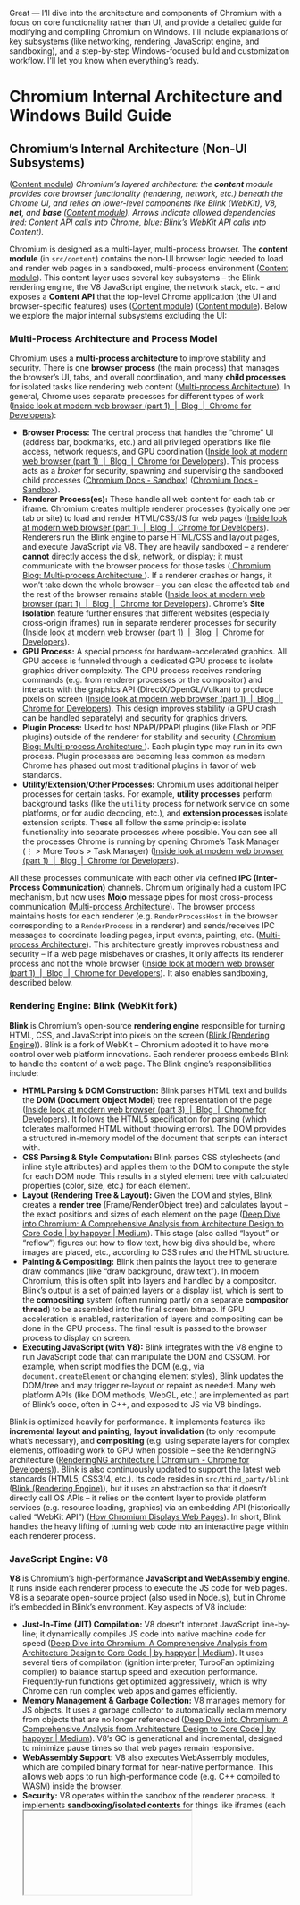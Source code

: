 Great — I’ll dive into the architecture and components of Chromium with a focus on core functionality rather than UI, and provide a detailed guide for modifying and compiling Chromium on Windows.
I'll include explanations of key subsystems (like networking, rendering, JavaScript engine, and sandboxing), and a step-by-step Windows-focused build and customization workflow.
I'll let you know when everything’s ready.

# Chromium Internal Architecture and Windows Build Guide

## Chromium’s Internal Architecture (Non‑UI Subsystems)

 ([Content module](https://www.chromium.org/developers/content-module)) *Chromium’s layered architecture: the **content** module provides core browser functionality (rendering, network, etc.) beneath the Chrome UI, and relies on lower-level components like Blink (WebKit), V8, **net**, and **base** ([Content module](https://chromium.googlesource.com/chromium/src/+/HEAD/content/README.md#:~:text=Architectural%20Diagram)). Arrows indicate allowed dependencies (red: Content API calls into Chrome, blue: Blink’s WebKit API calls into Content).*  

Chromium is designed as a multi-layer, multi-process browser. The **content module** (in `src/content`) contains the non-UI browser logic needed to load and render web pages in a sandboxed, multi-process environment ([Content module](https://chromium.googlesource.com/chromium/src/+/HEAD/content/README.md#:~:text=The%20%E2%80%9Ccontent%E2%80%9D%20module%20is%20located,extensions%2Fautofill%2Fspelling%20etc)). This content layer uses several key subsystems – the Blink rendering engine, the V8 JavaScript engine, the network stack, etc. – and exposes a **Content API** that the top-level Chrome application (the UI and browser-specific features) uses ([Content module](https://chromium.googlesource.com/chromium/src/+/HEAD/content/README.md#:~:text=content%20vs%20chrome)) ([Content module](https://chromium.googlesource.com/chromium/src/+/HEAD/content/README.md#:~:text=See%20an%20older%20diagram%20at%3A,module)). Below we explore the major internal subsystems excluding the UI:

### Multi-Process Architecture and Process Model

Chromium uses a **multi-process architecture** to improve stability and security. There is one **browser process** (the main process) that manages the browser’s UI, tabs, and overall coordination, and many **child processes** for isolated tasks like rendering web content ([Multi-process Architecture](https://www.chromium.org/developers/design-documents/multi-process-architecture/#:~:text=We%20refer%20to%20the%20main,interpreting%20and%20laying%20out%20HTML)). In general, Chrome uses separate processes for different types of work ([Inside look at modern web browser (part 1)  |  Blog  |  Chrome for Developers](https://developer.chrome.com/blog/inside-browser-part1#:~:text=Process%20and%20What%20it%20controls,multiple%20apps%20and%20draw%20them)):

- **Browser Process:** The central process that handles the “chrome” UI (address bar, bookmarks, etc.) and all privileged operations like file access, network requests, and GPU coordination ([Inside look at modern web browser (part 1)  |  Blog  |  Chrome for Developers](https://developer.chrome.com/blog/inside-browser-part1#:~:text=Process%20and%20What%20it%20controls,multiple%20apps%20and%20draw%20them)). This process acts as a *broker* for security, spawning and supervising the sandboxed child processes ([Chromium Docs - Sandbox](https://chromium.googlesource.com/chromium/src/+/main/docs/design/sandbox.md#:~:text=The%20broker%20process)) ([Chromium Docs - Sandbox](https://chromium.googlesource.com/chromium/src/+/main/docs/design/sandbox.md#:~:text=The%20target%20process)).  
- **Renderer Process(es):** These handle all web content for each tab or iframe. Chromium creates multiple renderer processes (typically one per tab or site) to load and render HTML/CSS/JS for web pages ([Inside look at modern web browser (part 1)  |  Blog  |  Chrome for Developers](https://developer.chrome.com/blog/inside-browser-part1#:~:text=At%20the%20top%20is%20the,see%20Site%20Isolation)). Renderers run the Blink engine to parse HTML/CSS and layout pages, and execute JavaScript via V8. They are heavily sandboxed – a renderer **cannot** directly access the disk, network, or display; it must communicate with the browser process for those tasks ([
Chromium Blog: Multi-process Architecture
](https://blog.chromium.org/2008/09/multi-process-architecture.html#:~:text=Renderers,it%20suspects%20an%20exploit%20has)). If a renderer crashes or hangs, it won’t take down the whole browser – you can close the affected tab and the rest of the browser remains stable ([Inside look at modern web browser (part 1)  |  Blog  |  Chrome for Developers](https://developer.chrome.com/blog/inside-browser-part1#:~:text=Earlier%2C%20I%20mentioned%20Chrome%20uses,by%20an%20independent%20renderer%20process)). Chrome’s **Site Isolation** feature further ensures that different websites (especially cross-origin iframes) run in separate renderer processes for security ([Inside look at modern web browser (part 1)  |  Blog  |  Chrome for Developers](https://developer.chrome.com/blog/inside-browser-part1#:~:text=At%20the%20top%20is%20the,see%20Site%20Isolation)).  
- **GPU Process:** A special process for hardware-accelerated graphics. All GPU access is funneled through a dedicated GPU process to isolate graphics driver complexity. The GPU process receives rendering commands (e.g. from renderer processes or the compositor) and interacts with the graphics API (DirectX/OpenGL/Vulkan) to produce pixels on screen ([Inside look at modern web browser (part 1)  |  Blog  |  Chrome for Developers](https://developer.chrome.com/blog/inside-browser-part1#:~:text=requests%20and%20file%20access,multiple%20apps%20and%20draw%20them)). This design improves stability (a GPU crash can be handled separately) and security for graphics drivers.  
- **Plugin Process:** Used to host NPAPI/PPAPI plugins (like Flash or PDF plugins) outside of the renderer for stability and security ([
Chromium Blog: Multi-process Architecture
](https://blog.chromium.org/2008/09/multi-process-architecture.html#:~:text=Plug,with%20the%20browser%20and%20renderers)). Each plugin type may run in its own process. Plugin processes are becoming less common as modern Chrome has phased out most traditional plugins in favor of web standards.  
- **Utility/Extension/Other Processes:** Chromium uses additional helper processes for certain tasks. For example, **utility processes** perform background tasks (like the `utility` process for network service on some platforms, or for audio decoding, etc.), and **extension processes** isolate extension scripts. These all follow the same principle: isolate functionality into separate processes where possible. You can see all the processes Chrome is running by opening Chrome’s Task Manager (⋮ > More Tools > Task Manager) ([Inside look at modern web browser (part 1)  |  Blog  |  Chrome for Developers](https://developer.chrome.com/blog/inside-browser-part1#:~:text=Image%3A%20Chrome%20processes%20%20Figure,different%20parts%20of%20browser%20UI)).

All these processes communicate with each other via defined **IPC (Inter-Process Communication)** channels. Chromium originally had a custom IPC mechanism, but now uses **Mojo** message pipes for most cross-process communication ([Multi-process Architecture](https://www.chromium.org/developers/design-documents/multi-process-architecture/#:~:text=Each%20renderer%20process%20has%20a,or%20Chromium%27s%20legacy%20IPC%20system)). The browser process maintains hosts for each renderer (e.g. `RenderProcessHost` in the browser corresponding to a `RenderProcess` in a renderer) and sends/receives IPC messages to coordinate loading pages, input events, painting, etc. ([Multi-process Architecture](https://www.chromium.org/developers/design-documents/multi-process-architecture/#:~:text=Each%20renderer%20process%20has%20a,or%20Chromium%27s%20legacy%20IPC%20system)). This architecture greatly improves robustness and security – if a web page misbehaves or crashes, it only affects its renderer process and not the whole browser ([Inside look at modern web browser (part 1)  |  Blog  |  Chrome for Developers](https://developer.chrome.com/blog/inside-browser-part1#:~:text=Earlier%2C%20I%20mentioned%20Chrome%20uses,by%20an%20independent%20renderer%20process)). It also enables sandboxing, described below.

### Rendering Engine: Blink (WebKit fork)

**Blink** is Chromium’s open-source **rendering engine** responsible for turning HTML, CSS, and JavaScript into pixels on the screen ([Blink (Rendering Engine)](https://www.chromium.org/blink/#:~:text=Blink%20is%20the%20name%20of,the%20code%20living%20under%20src%2Fthird_party%2Fblink)). Blink is a fork of WebKit – Chromium adopted it to have more control over web platform innovations. Each renderer process embeds Blink to handle the content of a web page. The Blink engine’s responsibilities include:

- **HTML Parsing & DOM Construction:** Blink parses HTML text and builds the **DOM (Document Object Model)** tree representation of the page ([Inside look at modern web browser (part 3)  |  Blog  |  Chrome for Developers](https://developer.chrome.com/blog/inside-browser-part3#:~:text=Parsing)). It follows the HTML5 specification for parsing (which tolerates malformed HTML without throwing errors). The DOM provides a structured in-memory model of the document that scripts can interact with.  
- **CSS Parsing & Style Computation:** Blink parses CSS stylesheets (and inline style attributes) and applies them to the DOM to compute the style for each DOM node. This results in a styled element tree with calculated properties (color, size, etc.) for each element.  
- **Layout (Rendering Tree & Layout):** Given the DOM and styles, Blink creates a **render tree** (Frame/RenderObject tree) and calculates layout – the exact positions and sizes of each element on the page ([Deep Dive into Chromium: A Comprehensive Analysis from Architecture Design to Core Code | by happyer | Medium](https://medium.com/@threehappyer/deep-dive-into-chromium-a-comprehensive-analysis-from-architecture-design-to-core-code-8cc8d3a328e3#:~:text=,rendered%20images%20on%20the%20screen)). This stage (also called “layout” or “reflow”) figures out how to flow text, how big divs should be, where images are placed, etc., according to CSS rules and the HTML structure.  
- **Painting & Compositing:** Blink then paints the layout tree to generate draw commands (like “draw background, draw text”). In modern Chromium, this is often split into layers and handled by a compositor. Blink’s output is a set of painted layers or a display list, which is sent to the **compositing** system (often running partly on a separate **compositor thread**) to be assembled into the final screen bitmap. If GPU acceleration is enabled, rasterization of layers and compositing can be done in the GPU process. The final result is passed to the browser process to display on screen.  
- **Executing JavaScript (with V8):** Blink integrates with the V8 engine to run JavaScript code that can manipulate the DOM and CSSOM. For example, when script modifies the DOM (e.g., via `document.createElement` or changing element styles), Blink updates the DOM/tree and may trigger re-layout or repaint as needed. Many web platform APIs (like DOM methods, WebGL, etc.) are implemented as part of Blink’s code, often in C++, and exposed to JS via V8 bindings.

Blink is optimized heavily for performance. It implements features like **incremental layout and painting**, **layout invalidation** (to only recompute what’s necessary), and **compositing** (e.g. using separate layers for complex elements, offloading work to GPU when possible – see the RenderingNG architecture ([RenderingNG architecture | Chromium - Chrome for Developers](https://developer.chrome.com/docs/chromium/renderingng-architecture#:~:text=Developers%20developer,rendering%20pipeline%20flows%20through%20them))). Blink is also continuously updated to support the latest web standards (HTML5, CSS3/4, etc.). Its code resides in `src/third_party/blink` ([Blink (Rendering Engine)](https://www.chromium.org/blink/#:~:text=Blink%20is%20the%20name%20of,the%20code%20living%20under%20src%2Fthird_party%2Fblink)), but it uses an abstraction so that it doesn’t directly call OS APIs – it relies on the content layer to provide platform services (e.g. resource loading, graphics) via an embedding API (historically called “WebKit API”) ([How Chromium Displays Web Pages](https://www.chromium.org/developers/design-documents/displaying-a-web-page-in-chrome/#:~:text=,commands%20across%20the%20process%20boundary)). In short, Blink handles the heavy lifting of turning web code into an interactive page within each renderer process.

### JavaScript Engine: V8

**V8** is Chromium’s high-performance **JavaScript and WebAssembly engine**. It runs inside each renderer process to execute the JS code for web pages. V8 is a separate open-source project (also used in Node.js), but in Chrome it’s embedded in Blink’s environment. Key aspects of V8 include:

- **Just-In-Time (JIT) Compilation:** V8 doesn’t interpret JavaScript line-by-line; it dynamically compiles JS code into native machine code for speed ([Deep Dive into Chromium: A Comprehensive Analysis from Architecture Design to Core Code | by happyer | Medium](https://medium.com/@threehappyer/deep-dive-into-chromium-a-comprehensive-analysis-from-architecture-design-to-core-code-8cc8d3a328e3#:~:text=V8%20is%20a%20high,main%20features%20of%20V8%20include)). It uses several tiers of compilation (ignition interpreter, TurboFan optimizing compiler) to balance startup speed and execution performance. Frequently-run functions get optimized aggressively, which is why Chrome can run complex web apps and games efficiently.  
- **Memory Management & Garbage Collection:** V8 manages memory for JS objects. It uses a garbage collector to automatically reclaim memory from objects that are no longer referenced ([Deep Dive into Chromium: A Comprehensive Analysis from Architecture Design to Core Code | by happyer | Medium](https://medium.com/@threehappyer/deep-dive-into-chromium-a-comprehensive-analysis-from-architecture-design-to-core-code-8cc8d3a328e3#:~:text=,isolation%20and%20sandboxing%20techniques%20to)). V8’s GC is generational and incremental, designed to minimize pause times so that web pages remain responsive.  
- **WebAssembly Support:** V8 also executes WebAssembly modules, which are compiled binary format for near-native performance. This allows web apps to run high-performance code (e.g. C++ compiled to WASM) inside the browser.  
- **Security:** V8 operates within the sandbox of the renderer process. It implements **sandboxing/isolated contexts** for things like iframes (each <iframe> can have its own V8 context, enforcing the Same-Origin Policy restrictions). If an attacker exploits a flaw in V8, the damage is contained by the renderer’s OS sandbox. V8 is designed with security in mind (e.g., pointer compression, control-flow integrity where possible) because issues in V8 can lead to JS engine exploits ([An Introduction to Chrome Exploitation - Maglev Edition - — uf0](https://www.matteomalvica.com/blog/2024/06/05/intro-v8-exploitation-maglev/#:~:text=An%20Introduction%20to%20Chrome%20Exploitation,Let%27s%20explore%20in%20more)).  

In Chromium’s architecture, each renderer has its own instance of V8. That means each tab or script context runs JS isolated from others (they can’t directly access each other’s memory). The browser process can also tell a renderer to occasionally pause or terminate scripts (e.g., via the dreaded “Page Unresponsive” dialog if a script is stuck). V8’s optimizations (like inline caching, hidden classes, and JIT) give Chrome its reputation for fast JavaScript execution ([Deep Dive into Chromium: A Comprehensive Analysis from Architecture Design to Core Code | by happyer | Medium](https://medium.com/@threehappyer/deep-dive-into-chromium-a-comprehensive-analysis-from-architecture-design-to-core-code-8cc8d3a328e3#:~:text=V8%20is%20a%20high,main%20features%20of%20V8%20include)). When you modify a web page via DevTools or run JS, it’s V8 in the renderer doing the work. V8 and Blink work hand-in-hand: Blink provides the DOM objects and API bindings, and V8 executes the script and calls into Blink’s implementations of web APIs.

### Networking Stack

Chromium has a built-in multi-platform **networking stack** (often called **Cronet** when used as a standalone library) for handling URL loads, HTTP(S) requests, websockets, etc. The networking code lives primarily in the `//net` directory and is used by the browser process (or a dedicated network service process) ([Life of a URLRequest](https://chromium.googlesource.com/chromium/src/+/HEAD/net/docs/life-of-a-url-request.md#:~:text=The%20network%20stack%20is%20located,is%20in%20the%20net%20namespace)) ([Life of a URLRequest](https://chromium.googlesource.com/chromium/src/+/HEAD/net/docs/life-of-a-url-request.md#:~:text=The%20Network%20Service%20and%20Mojo)). Key features of the network stack:

- It is centered around objects like **URLRequest** and **URLRequestContext**. A `URLRequest` represents a single network request (HTTP, HTTPS, file, data, etc.) and the `URLRequestContext` holds common state like caches, cookies, proxy config, etc. ([Network Stack](https://www.chromium.org/developers/design-documents/network-stack/#:~:text=The%20network%20stack%20is%20a,use%20a%20dedicated%20thread%2C%20and)). High-level code (e.g. the content layer or network service) creates URLRequest objects to fetch resources.  
- The stack handles all the typical layers of network communication: DNS resolution, TCP/UDP socket connections, SSL/TLS handshakes, HTTP parsing, caching, proxies, authentication, etc. ([Life of a URLRequest](https://chromium.googlesource.com/chromium/src/+/HEAD/net/docs/life-of-a-url-request.md#:~:text=The%20top,process%20usually%20managed%20by%20URLRequestContextBuilder)) ([Life of a URLRequest](https://chromium.googlesource.com/chromium/src/+/HEAD/net/docs/life-of-a-url-request.md#:~:text=The%20HttpNetworkSession%20is%20another%20major,more%20directly%20deal%20with%20sockets)). For example, when a renderer process needs to load an image or script from the network, it will send an IPC to the browser’s network code (using Mojo in newer versions) and the network stack will initiate the request, manage redirects, cookies, and so on.  
- Chromium’s network stack is asynchronous and highly optimized. It uses a single “IO thread” (in the browser or network process) to avoid blocking on network calls ([Network Stack](https://www.chromium.org/developers/design-documents/network-stack/#:~:text=The%20network%20stack%20is%20a,may%20use)). All network operations use non-blocking callbacks (e.g., a completion callback when data is read) and if needed, worker threads for DNS or disk cache so the main IO thread isn’t stalled ([Network Stack](https://www.chromium.org/developers/design-documents/network-stack/#:~:text=Many%20URLRequest%20objects%20may%20share,friendly%20format%20for%20debugging%20purposes)). This design keeps Chrome responsive even during heavy networking.  
- The network stack has support for modern protocols and features: HTTP/2, HTTP/3 (QUIC), WebSockets, caching, content encoding (gzip/etc.), and implements security features like certificate verification and **Content Security Policy** checks. It logs events to a **NetLog** which developers can use to debug network issues in Chrome ([Network Stack](https://www.chromium.org/developers/design-documents/network-stack/#:~:text=several%20components%20,friendly%20format%20for%20debugging%20purposes)). 

In older Chrome, the network code ran inside the browser process. As part of **“servicification”**, Chromium introduced a **Network Service** that can run in its own process (or still in-browser depending on configuration) ([Life of a URLRequest](https://chromium.googlesource.com/chromium/src/+/HEAD/net/docs/life-of-a-url-request.md#:~:text=Networking%20in%20the%20browser%20ranges,encrypted%20bytes%20on%20a%20socket)) ([Life of a URLRequest](https://chromium.googlesource.com/chromium/src/+/HEAD/net/docs/life-of-a-url-request.md#:~:text=The%20Network%20Service%20and%20Mojo)). In modern versions, Chrome often runs a **Network Process**: a sandboxed utility process that hosts the network service. The network service exposes Mojo interfaces (in the `network::mojom` namespace) for operations like fetching URLs ([Life of a URLRequest](https://chromium.googlesource.com/chromium/src/+/HEAD/net/docs/life-of-a-url-request.md#:~:text=The%20network%20service%2C%20which%20lives,object%E2%80%99s%20methods%20are%20invoked%2C%20it)). Renderer processes do not open sockets directly; they make requests via Mojo IPC to the network service, which then uses the `//net` stack to perform the actual network IO. This out-of-process network model further isolates potentially vulnerable code (e.g., image parsing, cookie handling) from the renderer and even from the browser process. On desktop, the network service might still run in the browser process for performance, but on some platforms (like Android) it runs in a separate process by default ([Alex Xu على X: "How does Chrome work? The diagram below shows ...](https://x.com/alexxubyte/status/1691471011085172737?lang=ar#:~:text=Alex%20Xu%20%D8%B9%D9%84%D9%89%20X%3A%20,process%2C%20GPU%20process%2C%20and%20plugin)).

In summary, Chromium’s network subsystem (whether in the browser or a dedicated process) is a full-featured HTTP stack that fetches web content for the renderers. It ensures compliance with web protocols and enforces security policies (like same-origin checks for certain requests, CORS handling, etc.). If you modify the network stack (for instance, to change how HTTP headers are handled), you would be working in the `net/` directory or the `services/network` code, and the browser process (or network service) would incorporate those changes when serving resource requests.

### Inter-Process Communication (IPC) with Mojo

With so many processes, **Inter-Process Communication** is critical. Chromium uses a custom IPC framework called **Mojo** for message passing between processes. Mojo provides a set of **message pipes** and **interfaces** (defined in `.mojom` files) that different processes use to coordinate actions. For example, when a web page in a renderer needs to open a URL, it might call a Blink function that in turn sends a Mojo message to the browser process’s “Navigation” interface. The browser process then performs the action (via network stack) and replies via Mojo.

Key points about Chromium’s IPC (Mojo) system:

- Mojo is essentially a platform-agnostic RPC mechanism. Developers define interfaces (similar to WebIDL or protobuf) in `.mojom` files. The build generates stub code, and objects in different processes can call these methods as if they were local – under the hood Mojo sends the messages across processes.  
- Mojo can transmit basic types and complex structures (defined in the mojom), and also has the concept of passing handles (like a file descriptor or a shared memory region) between processes. This is used for things like transferring a decoded image from a utility process to a renderer, or a handle to a GPU context, etc.  
- Chromium previously had a legacy IPC system (called Chrome IPC) with manually written message macros. Mojo is the modern replacement and is used extensively in newer parts of Chrome (often called the **services** architecture). Many subsystems (network service, audio service, etc.) are implemented as services with Mojo interfaces, making it easier to run them in different processes.  
- The communication is asynchronous. For instance, the browser may send an IPC to a renderer to instruct it to create a new document or to run some script (e.g., in response to a user clicking a link). The renderer, in turn, sends IPCs for events like “this DOM element was clicked” or “this portion of the page is ready to paint.” These go through Mojo channels (which internally might use platform primitives like shared memory, named pipes, etc., depending on OS).  

From a developer perspective, you typically don’t have to deal with low-level Mojo details unless you are modifying how processes communicate or adding new cross-process features. Just be aware that almost all crossing of boundaries (e.g., renderer telling browser about something, or vice versa) is done via defined Mojo IPC calls ([Multi-process Architecture](https://www.chromium.org/developers/design-documents/multi-process-architecture/#:~:text=Each%20renderer%20process%20has%20a,or%20Chromium%27s%20legacy%20IPC%20system)). In the code, these often show up as calls to `…Host->Send(...)` or implementing a `Foo.mojom` interface in a process. For example, the **RenderProcessHost** in the browser holds the Mojo message pipe to communicate with the **RenderProcess** in the renderer ([Multi-process Architecture](https://www.chromium.org/developers/design-documents/multi-process-architecture/#:~:text=Each%20renderer%20process%20has%20a,or%20Chromium%27s%20legacy%20IPC%20system)). If you add a new feature that needs the renderer and browser to coordinate, you’d likely define a new Mojo interface for that.

### Sandboxing and Security

A cornerstone of Chromium’s architecture is **sandboxing**. The idea is to run risky components (like the rendering engine, which processes untrusted web content) in a process that has very limited operating system privileges ([
Chromium Blog: Multi-process Architecture
](https://blog.chromium.org/2008/09/multi-process-architecture.html#:~:text=Renderers,it%20suspects%20an%20exploit%20has)). If an attacker manages to exploit a vulnerability in Blink or V8, they only gain code execution in a sandboxed renderer process, which (ideally) cannot read your files, install programs, or snoop on other tabs.

Chromium’s sandbox implementation is OS-specific:

- **Windows:** Chrome’s sandbox on Windows is a user-mode sandbox that uses the OS security model (it does **not** require any custom kernel drivers) ([Chromium Docs - Sandbox](https://chromium.googlesource.com/chromium/src/+/main/docs/design/sandbox.md#:~:text=Sandbox%20Windows%20architecture)). The browser process acts as the **broker** and is launched with normal privileges. Renderer (and other) processes are launched as **target** processes with a **restricted token**, under a **Job Object**, on a separate **desktop**, and at low **integrity level** ([Chromium Docs - Sandbox](https://chromium.googlesource.com/chromium/src/+/main/docs/design/sandbox.md#:~:text=At%20its%20core%2C%20the%20sandbox,provided%20by%20four%20Windows%20mechanisms)). In practical terms, the renderer’s Windows process token is stripped of almost all rights: it can’t write to disk, can’t create windows on the user’s desktop, can’t access most OS resources. When the renderer needs to do something privileged (e.g. read a file for a `<input type=file>` upload), it must ask the browser process. The browser (broker) has a sandbox policy that decides if this action is allowed (for example, allowing file read only via a user prompt). If allowed, the browser process performs the action on behalf of the renderer and returns the result via IPC ([Chromium Docs - Sandbox](https://chromium.googlesource.com/chromium/src/+/main/docs/design/sandbox.md#:~:text=1,behalf%20of%20the%20target%20process)) ([Chromium Docs - Sandbox](https://chromium.googlesource.com/chromium/src/+/main/docs/design/sandbox.md#:~:text=1,The%20sandbox%20interceptions)). Most of the time, renderers don’t need such access; they just render content and communicate via safe IPCs. The sandbox is implemented by intercepting certain Windows API calls in the renderer and forcing them through the broker (for policy checks) ([Chromium Docs - Sandbox](https://chromium.googlesource.com/chromium/src/+/main/docs/design/sandbox.md#:~:text=The%20broker%20should%20always%20outlive,via%20IPC%20to%20the%20broker)) ([Chromium Docs - Sandbox](https://chromium.googlesource.com/chromium/src/+/main/docs/design/sandbox.md#:~:text=4)). This uses techniques like **API call hooking** and is all provided by Chromium’s sandbox library. Essentially, on Windows the renderer runs with an access token that has no capabilities, inside a Job that limits what it can do (e.g., no new processes), at low integrity (can’t write to higher integrity objects), and on an invisible desktop (can’t send UI messages to the real desktop). These layers make it extremely hard for a compromised renderer to affect the rest of the system ([Chromium Docs - Sandbox](https://chromium.googlesource.com/chromium/src/+/main/docs/design/sandbox.md#:~:text=mechanisms%3A)).  
- **Linux:** On Linux, Chromium uses a combination of namespaces (PID, network, etc.), seccomp-bpf system call filtering, and dropping privileges (using a setuid helper or cloning without certain capabilities) ([Secure Architecture - The Chromium Projects](https://www.chromium.org/Home/chromium-security/guts/#:~:text=Secure%20Architecture%20,site)). The renderer process is placed in a PID namespace (so it can’t see other processes), a new filesystem namespace (with limited access), and seccomp filters severely limit what syscalls it can use. Typically, Linux renderers cannot open sockets, cannot open files freely, etc. – they rely on the browser process (which has the privileges) to do those on their behalf, similar to Windows.  
- **Mac:** On macOS, Chrome’s sandbox uses the Seatbelt sandbox profiles (Apple’s sandbox facility). It loads a restrictive sandbox profile for renderers that blocks file system access, device access, etc.  
- **Android:** Android apps are sandboxed at the OS level per app, but Chrome for Android also uses additional sandboxing for renderers using the isolated process feature.  

In all cases, the **browser process is not sandboxed** (it needs full access to manage everything). So a core security principle is that *the browser process must handle untrusted data carefully*, since an exploit that jumps from renderer to browser (via an IPC exploit, for example) could break out of the sandbox. The Chromium team does extensive fuzzing and auditing of IPC interfaces and the browser code to harden it ([Review of Chromium IPC vulnerabilities | GitHub Security Lab](https://securitylab.github.com/resources/chromium-ipc-vulnerabilities/#:~:text=Review%20of%20Chromium%20IPC%20vulnerabilities,A%20remote%20code%20execution)). 

Other processes like the GPU process are also sandboxed (though the GPU process often has more privileges than a renderer, since it may need direct GPU driver access – on Windows, the GPU process has a slightly less restrictive token but still locked down). The network service process is similarly sandboxed (it might need socket access but little else). **Extension** processes run with the same privileges as renderers (they are essentially renderers for extension pages, with some extended API access but still subject to the sandbox for web content).

Overall, the sandbox means that merely *finding a bug* in Blink or V8 is not enough for a full Chrome exploit – an attacker would need a sandbox escape (a second vulnerability to break out of the sandbox). This layered approach (often called *“site isolation + sandbox”*) is what makes Chrome one of the more secure browsers ([Inside look at modern web browser (part 1)  |  Blog  |  Chrome for Developers](https://developer.chrome.com/blog/inside-browser-part1#:~:text=Another%20benefit%20of%20separating%20the,input%20like%20the%20renderer%20process)).

## Compiling and Modifying Chromium on Windows

Chromium is a massive C++ codebase, but it’s engineered with a build system that developers can set up on Windows fairly straightforwardly. Below is a step-by-step guide to setting up the build environment on Windows, fetching the source, building Chromium, and making/testing modifications to the code. We assume you’re using a 64-bit Windows 10 or later system.

### 1. Setup the Build Environment (Windows)

**System Requirements:** Ensure your machine meets the requirements. You’ll need a 64-bit Windows 10/11 OS, at least 8–16 GB of RAM (32+ GB recommended for faster builds), and **~100+ GB of free disk space** (the source repository and build files are very large) ([Chromium Docs - Checking out and Building Chromium for Windows](https://chromium.googlesource.com/chromium/src/+/main/docs/windows_build_instructions.md#:~:text=System%20requirements)). An SSD and multi-core CPU will significantly speed up compilation. 

**Install Visual Studio:** Install **Visual Studio 2022** (Community or higher edition) with the **“Desktop development with C++” workload** ([Chromium Docs - Checking out and Building Chromium for Windows](https://chromium.googlesource.com/chromium/src/+/main/docs/windows_build_instructions.md#:~:text=Chromium%20requires%20Visual%20Studio%202022,see%20below%20for%20ARM64%20instructions)). Make sure to include the **MFC/ATL support** component as well (Chromium requires ATL/MFC libraries) ([Chromium Docs - Checking out and Building Chromium for Windows](https://chromium.googlesource.com/chromium/src/+/main/docs/windows_build_instructions.md#:~:text=Chromium%20requires%20Visual%20Studio%202022,see%20below%20for%20ARM64%20instructions)). The Visual Studio installer UI lets you select these; alternatively, you can install via command line with the appropriate flags (as shown in Chromium’s docs) ([Chromium Docs - Checking out and Building Chromium for Windows](https://chromium.googlesource.com/chromium/src/+/main/docs/windows_build_instructions.md#:~:text=appropriate%20for%20you,see%20below%20for%20ARM64%20instructions)). You also need the **Windows 10 or 11 SDK** (VS installer can add this) ([Chromium Docs - Checking out and Building Chromium for Windows](https://chromium.googlesource.com/chromium/src/+/main/docs/windows_build_instructions.md#:~:text=Required)). After installing, it’s recommended (but not strictly required) to install the Windows SDK Debugging Tools – these help in handling large PDB debug symbol files Chrome generates ([Chromium Docs - Checking out and Building Chromium for Windows](https://chromium.googlesource.com/chromium/src/+/main/docs/windows_build_instructions.md#:~:text=Required)).

**Install Python:** Ensure you have Python 3 installed (though the Chromium depot tools bundle will bring its own Python). Having it in PATH is usually not necessary since depot tools includes a Python wrapper, but if you have a global Python, make sure it’s 64-bit and a relatively recent version.

### 2. Fetching the Source Code (Depot Tools)

Chromium’s source is hosted in a Git repository and uses Google’s **depot_tools** to manage the many dependencies. Follow these steps:

- **Get depot_tools:** Depot tools is a collection of scripts for fetching and building Chromium. Clone the `depot_tools` repo to your machine (for example, to `C:\src\depot_tools`): 

   ```shell
   C:\> mkdir C:\src
   C:\> cd C:\src
   C:\src> git clone https://chromium.googlesource.com/chromium/tools/depot_tools.git
   ``` 

  This will create a `depot_tools` directory with various scripts ([Chromium Docs - Checking out and Building Chromium for Windows](https://chromium.googlesource.com/chromium/src/+/main/docs/windows_build_instructions.md#:~:text=From%20a%20command%20shell%2C%20navigate,For%20example%2C%20if%20you%20want)). Add this `depot_tools` path to your **PATH environment variable** (and ensure it’s added **before** any other Git or Python in your PATH) ([Chromium Docs - Checking out and Building Chromium for Windows](https://chromium.googlesource.com/chromium/src/+/main/docs/windows_build_instructions.md#:~:text=Add%20depot_tools%20to%20the%20start,variable%20names%20are%20case%20insensitive)). You can edit the System Environment Variables on Windows to prepend `C:\src\depot_tools` to PATH. This is important because depot_tools comes with its own Git and Python wrappers that need to take precedence. 

- **Configure depot_tools for Windows:** Set the environment variable `DEPOT_TOOLS_WIN_TOOLCHAIN=0` in your user or system environment ([Chromium Docs - Checking out and Building Chromium for Windows](https://chromium.googlesource.com/chromium/src/+/main/docs/windows_build_instructions.md#:~:text=match%20at%20L160%20Also%2C%20add,internal%20version)). This tells the tools *not* to try to download a Google-internal toolchain, and instead use the Visual Studio installation you set up. After setting PATH and this variable, open a **new** Command Prompt to ensure the changes take effect. You can test by running `where gn` or `where gclient` – it should show the tools from `depot_tools`. 

- **Fetch the Chromium code:** Choose a directory for the Chromium source (e.g. `C:\src\chromium`). In the Command Prompt, run: 

   ```shell
   C:\> mkdir C:\src\chromium && cd C:\src\chromium
   C:\src\chromium> fetch --no-history chromium
   ``` 

  This `fetch` command (provided by depot_tools) will pull down the Chromium source and all its dependencies. The `--no-history` flag is optional but recommended for faster fetch; it avoids downloading the entire Git history ([Checking out and Building Chromium for Windows](https://chromium.googlesource.com/chromium/src/+/3eb645cc/docs/windows_build_instructions.md#:~:text=%24%20fetch%20chromium)) (saving a lot of time and space). Without `--no-history`, expect a much larger download. The fetch can easily take 30 minutes to a few hours depending on your connection, as it downloads tens of gigabytes. When done, you will have a `src` subdirectory containing the main source tree ([Checking out and Building Chromium for Windows](https://chromium.googlesource.com/chromium/src/+/3eb645cc/docs/windows_build_instructions.md#:~:text=When%20,directory)). (If you run into problems, make sure Git is up to date, as depot_tools might have installed a specific Git – outdated Git can cause issues with the large repository.)

- **Git setup:** It’s a good idea to set your Git name/email before fetching (if you didn’t already) so you can make local commits. For example: `git config --global user.name "Your Name"` ([Checking out and Building Chromium for Windows](https://chromium.googlesource.com/chromium/src/+/3eb645cc/docs/windows_build_instructions.md#:~:text=First%2C%20configure%20Git%3A)). The Chromium docs also suggest `core.autocrlf=false` and `core.filemode=false` for consistency ([Checking out and Building Chromium for Windows](https://chromium.googlesource.com/chromium/src/+/3eb645cc/docs/windows_build_instructions.md#:~:text=%24%20git%20config%20,global%20branch.autosetuprebase%20always)), but if you use the provided tools, those might be set automatically.

After the fetch, you should have a `C:\src\chromium\src` directory. All commands below assume you’re working from the `src` directory (i.e., `cd C:\src\chromium\src`). 

### 3. Configuring the Build (GN and Ninja)

Chromium uses **GN** (Generate Ninja) to generate build files, and **Ninja** as the build tool ([Chromium Docs - Checking out and Building Chromium for Windows](https://chromium.googlesource.com/chromium/src/+/main/docs/windows_build_instructions.md#:~:text=Chromium%20uses%20Ninja%20as%20its,To%20create%20a%20build%20directory)). The source comes with many BUILD.gn files describing how to build each component. We first need to create a build output directory and run GN to configure the build:

- **Generate build files with GN:** From the `src` directory, run: 

   ```shell
   C:\src\chromium\src> gn gen out\Default
   ``` 

  This creates a default output directory `out/Default` and generates Ninja build files in it ([Chromium Docs - Checking out and Building Chromium for Windows](https://chromium.googlesource.com/chromium/src/+/main/docs/windows_build_instructions.md#:~:text=Chromium%20uses%20Ninja%20as%20its,To%20create%20a%20build%20directory)) ([Chromium Docs - Checking out and Building Chromium for Windows](https://chromium.googlesource.com/chromium/src/+/main/docs/windows_build_instructions.md#:~:text=%24%20gn%20gen%20out)). By default, this will configure a **Debug** build with component builds (meaning Chrome is built as many separate DLLs, which is good for development) on the current platform (x64). You only need to run `gn gen` once per output directory. You can create other build dirs with different names/configs (e.g. `out\Release` for an optimized build) by running `gn gen out\Release --args="is_official_build=true is_debug=false ..."`. If you want to adjust build settings, you can run `gn args out\Default` to open an editor and set GN args (or specify `--args=...` in the gen command). For example, to make a release build you’d set `is_debug=false enable_nacl=false is_official_build=true dcheck_always_on=false` (there are preset `is_official_build` configs used by Google’s release builds). For most development purposes, the default Debug configuration is fine.

  **Tip:** The default build is extremely large and enables debugging for everything. To speed up build times, you can set some GN args before building. Common suggestions are: `is_component_build=true` (already true by default for Debug) so that the build is split into DLLs (making incremental linking faster) ([Chromium Docs - Checking out and Building Chromium for Windows](https://chromium.googlesource.com/chromium/src/+/main/docs/windows_build_instructions.md#:~:text=%2A%20%60is_component_build%20%3D%20true%60%20,don%27t%20plan%20to%20debug%20blink)), and disabling optional components you don’t need (for instance, `enable_nacl=false` to skip Native Client) ([Chromium Docs - Checking out and Building Chromium for Windows](https://chromium.googlesource.com/chromium/src/+/main/docs/windows_build_instructions.md#:~:text=%2A%20%60is_component_build%20%3D%20true%60%20,build%20times%20may%20get%20worse)). You can also lower symbol levels for Blink/V8 if you’re not debugging those (`blink_symbol_level=0`, `v8_symbol_level=0`) to reduce debug info size ([Chromium Docs - Checking out and Building Chromium for Windows](https://chromium.googlesource.com/chromium/src/+/main/docs/windows_build_instructions.md#:~:text=%2A%20%60target_cpu%20%3D%20%22x86%22%60%20,don%27t%20plan%20to%20debug%20v8)). These can be set via `gn args`. Also, as noted in Chromium’s docs, faster disks and more CPU cores significantly help build speed ([Chromium Docs - Checking out and Building Chromium for Windows](https://chromium.googlesource.com/chromium/src/+/main/docs/windows_build_instructions.md#:~:text=Faster%20builds)).

- **Ensure you have the right toolchain:** GN should automatically pick up the VS installation and use the bundled Clang compiler. Depot_tools manages the Clang toolchain (it will download a specific version of Clang on first build via a script). If GN or later steps complain about missing compilers, you may need to run `gclient runhooks` (which is run by `fetch` automatically) or fix environment issues. Normally, after `fetch chromium` and `gn gen`, the hooks that download Clang, etc., have already run.

At this point, you have a configured build directory with Ninja files ready.

### 4. Building Chromium with Ninja

Now you can compile the browser. Chromium’s build is huge, so the first build will take a long time (possibly hours). Ninja will utilize multiple cores to compile in parallel.

- **Start the build:** Run Ninja specifying the build directory and the Chrome target: 

   ```shell
   C:\src\chromium\src> ninja -C out\Default chrome
   ``` 

  This compiles the “chrome” target (the browser itself) in the `out/Default` directory ([Checking out and Building Chromium for Windows](https://chromium.googlesource.com/chromium/src/+/3eb645cc/docs/windows_build_instructions.md#:~:text=Build%20Chromium%20,using%20the%20command)). The `-C out\Default` tells Ninja which build output to use. The first time, this will compile thousands of files. Subsequent builds are incremental – Ninja will compile only files that changed or depend on changed files. (For convenience, `autoninja -C out\Default chrome` can be used – it’s a wrapper that automatically uses optimal parallelism and is aware of your system cores.)

  The build output will produce an executable **`chrome.exe`** (and many DLLs) in `out\Default`. The first build can easily consume 100 GB or more of disk (with all the object files and large PDB debug symbols). Ensure you have enough space. If the build succeeds, you’ll see a final link step for chrome.dll or chrome.exe and no error messages.

- **Optional: compile specific components or tests:** You don’t always need to build the entire browser. For example, if you are working on just one component (say, the network library), you can build a smaller target like `net_unittests`. You can list all build targets with `gn ls out\Default` ([Checking out and Building Chromium for Windows](https://chromium.googlesource.com/chromium/src/+/3eb645cc/docs/windows_build_instructions.md#:~:text=You%20can%20get%20a%20list,C%20out%2FDefault%20chrome%2Ftest%3Aunit_tests)). To build a target, run `ninja -C out\Default <target_name>`. Common targets include `chrome` (the browser), `chrome_public_test_support` (some test support libs), `unit_tests` (all unit tests), `content_shell` (a minimal content module based browser used for testing), etc. However, building `chrome` ensures all of Chromium is built, which is necessary if you plan to run the full browser with your changes.

### 5. Running and Testing your Build

Once built, you can run the Chromium build and also run tests:

- **Run the browser:** Launch the compiled browser via: 

   ```shell
   C:\src\chromium\src> out\Default\chrome.exe
   ``` 

  This will open Chromium (often identified as “Chromium” rather than “Google Chrome” since it’s the unbranded build). You can create a separate user profile for this build so it doesn’t interfere with your normal Chrome profile. When running from the build output, Chromium uses a distinct user-data directory by default (e.g., in `%LOCALAPPDATA%\Chromium\User Data\Default`). You can also pass flags, e.g., `out\Default\chrome.exe --user-data-dir=c:\temp\chromium-profile --enable-features=...` to test certain features. This is the full browser with all your local changes, so you can navigate to websites and see how your modifications behave.

- **Run tests:** Chromium has an extensive test suite. For example, to run basic unit tests, you can run the `unit_tests` binary:

   ```shell
   C:\src\chromium\src> out\Default\unit_tests.exe --gtest_filter="*Blink*"
   ``` 

  This will run the unit tests (you can filter which tests to run with `--gtest_filter` wildcard) ([Checking out and Building Chromium for Windows](https://chromium.googlesource.com/chromium/src/+/3eb645cc/docs/windows_build_instructions.md#:~:text=You%20can%20run%20the%20tests,gtest_filter%60%20arg%2C%20e.g)). There are also content tests, browser tests, etc., each with their own target (e.g., `content_unittests.exe`, `browser_tests.exe` which requires a special command to run, etc.). Running tests can help verify that your changes didn’t break anything. GoogleTest is used for C++ tests ([Checking out and Building Chromium for Windows](https://chromium.googlesource.com/chromium/src/+/3eb645cc/docs/windows_build_instructions.md#:~:text=%24%20out%5CDefault%5Cunit_tests.exe%20)). You can find test results or crashes in the output logs if something fails.

- **Iterate as needed:** If you make further changes to the code, simply re-run the ninja build command. Ninja will recompile the changed files and their dependencies. Thanks to GN’s dependency tracking, it won’t rebuild everything each time – only what’s needed. Still, some changes (like to core headers) can cause large rebuilds. Using the tips mentioned (component build, fewer symbols) can reduce rebuild times for iterative development ([Chromium Docs - Checking out and Building Chromium for Windows](https://chromium.googlesource.com/chromium/src/+/main/docs/windows_build_instructions.md#:~:text=%2A%20%60is_component_build%20%3D%20true%60%20,don%27t%20plan%20to%20debug%20blink)).

### 6. Making Modifications to Core Components

With the build up and running, you can now experiment with Chromium’s internals. Here are some guidelines for modifying core components like Blink or the network stack:

- **Understanding the Code Structure:** Chromium’s source is large and organized into many directories. Key ones related to core browser internals include:
  - `//content`: The content module – high-level browser logic, multi-process glue, WebContents, etc.
  - `//third_party/blink`: Blink engine source (split into `renderer/core/`, `renderer/modules/`, etc. for DOM, and `renderer/platform/` for lower-level platform abstraction, among others).
  - `//v8`: V8 engine source code (though note that V8 is maintained upstream; you can modify it, but it’s a separate project).
  - `//net`: Networking library (HTTP, etc.).
  - `//services/network`: The Network Service implementation using the `net` stack.
  - `//ipc` and `//mojo`: IPC layer code.
  - `//chrome`: The browser UI layer (platform-specific code for the Chrome application – since we’re excluding UI, you may not touch this much for core changes).
  
  If you want to change rendering behavior, you will likely look at Blink’s code. For example, parsing behavior might be in `third_party/blink/renderer/core/html/parser/` or layout code under `.../core/layout/`. If you want to change something in how networking works, you might edit files under `net/` (for low-level changes) or `services/network` (for how the network service interacts). 

- **Making the change:** Open the files in your editor or IDE, and make your changes in C++ (or JavaScript, etc., depending on the component). For instance, you could modify a constant, add a logging `printf`, or alter a function’s logic. Because Chromium is so large, a good way to locate what to change is using search tools – the code search at <https://source.chromium.org> is extremely helpful ([Getting Around the Chromium Source Code Directory Structure](https://www.chromium.org/developers/how-tos/getting-around-the-chrome-source-code/#:~:text=Getting%20Around%20the%20Chromium%20Source,documentation%20is%20no%20longer%20accurate)). You can search for keywords or functions to find where in the source a behavior is implemented.

- **Build and run:** After editing, compile again with Ninja. If it’s a small change, the incremental build might take only a few seconds or minutes. Then launch `chrome.exe` from the out directory and navigate to a test page to see the effect of your change. For example, if you changed a rendering behavior (say how a certain CSS property is handled), load a page that uses that property and observe if it behaves differently. For network changes, you might use Developer Tools or a test server to see if network requests have the modified behavior.

- **Debugging:** If your change doesn’t work as expected, you can use a debugger. You can attach Visual Studio’s debugger to the running `chrome.exe` (or launch it under the debugger). You may also generate a Visual Studio project via GN to assist in debugging: run `gn gen --ide=vs out\Default` to create an `all.sln` solution ([Checking out and Building Chromium for Windows](https://chromium.googlesource.com/chromium/src/+/3eb645cc/docs/windows_build_instructions.md#:~:text=If%20you%20want%20to%20use,the%20get%20the%20code%20page)). Opening this in Visual Studio will let you browse the code and set breakpoints. Note that the solution will be huge (thousands of projects) and Visual Studio may be slow to load it. You can limit the generated projects by using GN’s `--filters` to include only certain paths ([Checking out and Building Chromium for Windows](https://chromium.googlesource.com/chromium/src/+/3eb645cc/docs/windows_build_instructions.md#:~:text=The%20generated%20solution%20will%20contain,show%20any%20source%20files%20is)) – for example, `gn gen --ide=vs --filters="//content/*;//third_party/blink/*" out\Default`. This creates a smaller solution focusing on content and Blink. Even without a full solution, Visual Studio’s **Debug -> Attach to Process** works fine; you just need the PDBs (which are generated in a Debug build) to get symbols. Logging (using `LOG(INFO) << "message";`) is another simple way to debug – logs will appear in the console or in debug output.

- **Testing your changes:** In addition to manual testing, consider running relevant unit tests. If you modified Blink’s parsing, run Blink layout tests or unit tests to see if you broke something. The Chromium project has **LayoutTests** (Web Platform Tests) that can be run via content_shell, and many unit test binaries. For example, after a network change, run `net_unittests.exe` to ensure all network tests pass. This helps verify that your modification doesn’t introduce regressions.

- **Reiterate and refine:** It’s common to go through multiple edit-build-test cycles. The component build and Ninja’s incremental compilation make this relatively efficient, but it can still be time consuming depending on the change. Use the tips from the docs (like enabling faster linking with `symbol_level` settings) if you find rebuilds too slow ([Chromium Docs - Checking out and Building Chromium for Windows](https://chromium.googlesource.com/chromium/src/+/main/docs/windows_build_instructions.md#:~:text=%2A%20%60is_component_build%20%3D%20true%60%20,don%27t%20plan%20to%20debug%20blink)) ([Chromium Docs - Checking out and Building Chromium for Windows](https://chromium.googlesource.com/chromium/src/+/main/docs/windows_build_instructions.md#:~:text=In%20order%20to%20speed%20up,requires%20recompiling%20everything)).

Remember, building Chromium on Windows is resource-intensive but very rewarding for understanding the browser. By exploring its subsystems (Blink, V8, network, etc.) and tweaking them, you’ll gain deep insight into how a modern browser works. Use official documentation and community guides for reference ([Content module](https://chromium.googlesource.com/chromium/src/+/HEAD/content/README.md#:~:text=The%20%E2%80%9Ccontent%E2%80%9D%20module%20is%20located,extensions%2Fautofill%2Fspelling%20etc)) ([Deep Dive into Chromium: A Comprehensive Analysis from Architecture Design to Core Code | by happyer | Medium](https://medium.com/@threehappyer/deep-dive-into-chromium-a-comprehensive-analysis-from-architecture-design-to-core-code-8cc8d3a328e3#:~:text=,rendered%20images%20on%20the%20screen)), and don’t hesitate to search the Chromium codebase for examples of how things are implemented. Good luck, and happy hacking on Chromium!

**Sources:**

- Chromium Multi-process Architecture ([Multi-process Architecture](https://www.chromium.org/developers/design-documents/multi-process-architecture/#:~:text=We%20refer%20to%20the%20main,interpreting%20and%20laying%20out%20HTML)) ([
Chromium Blog: Multi-process Architecture
](https://blog.chromium.org/2008/09/multi-process-architecture.html#:~:text=Renderers,it%20suspects%20an%20exploit%20has))  
- Chrome Developer Blog – *Inside look at modern web browser* (Architecture, Site Isolation) ([Inside look at modern web browser (part 1)  |  Blog  |  Chrome for Developers](https://developer.chrome.com/blog/inside-browser-part1#:~:text=At%20the%20top%20is%20the,see%20Site%20Isolation)) ([Inside look at modern web browser (part 1)  |  Blog  |  Chrome for Developers](https://developer.chrome.com/blog/inside-browser-part1#:~:text=Process%20and%20What%20it%20controls,multiple%20apps%20and%20draw%20them))  
- Chromium Content Module README ([Content module](https://chromium.googlesource.com/chromium/src/+/HEAD/content/README.md#:~:text=The%20%E2%80%9Ccontent%E2%80%9D%20module%20is%20located,extensions%2Fautofill%2Fspelling%20etc)) ([Content module](https://chromium.googlesource.com/chromium/src/+/HEAD/content/README.md#:~:text=See%20an%20older%20diagram%20at%3A,module))  
- Chromium Sandbox Design (Windows) ([Chromium Docs - Sandbox](https://chromium.googlesource.com/chromium/src/+/main/docs/design/sandbox.md#:~:text=1,behalf%20of%20the%20target%20process)) ([Chromium Docs - Sandbox](https://chromium.googlesource.com/chromium/src/+/main/docs/design/sandbox.md#:~:text=At%20its%20core%2C%20the%20sandbox,provided%20by%20four%20Windows%20mechanisms))  
- Chromium Networking (Net stack and Network Service) ([Network Stack](https://www.chromium.org/developers/design-documents/network-stack/#:~:text=The%20network%20stack%20is%20a,use%20a%20dedicated%20thread%2C%20and)) ([Life of a URLRequest](https://chromium.googlesource.com/chromium/src/+/HEAD/net/docs/life-of-a-url-request.md#:~:text=The%20Network%20Service%20and%20Mojo))  
- *Deep Dive into Chromium* (Medium) – Blink and V8 overview ([Deep Dive into Chromium: A Comprehensive Analysis from Architecture Design to Core Code | by happyer | Medium](https://medium.com/@threehappyer/deep-dive-into-chromium-a-comprehensive-analysis-from-architecture-design-to-core-code-8cc8d3a328e3#:~:text=,rendered%20images%20on%20the%20screen)) ([Deep Dive into Chromium: A Comprehensive Analysis from Architecture Design to Core Code | by happyer | Medium](https://medium.com/@threehappyer/deep-dive-into-chromium-a-comprehensive-analysis-from-architecture-design-to-core-code-8cc8d3a328e3#:~:text=V8%20is%20a%20high,main%20features%20of%20V8%20include))  
- Official Chromium Build Instructions (Windows) ([Chromium Docs - Checking out and Building Chromium for Windows](https://chromium.googlesource.com/chromium/src/+/main/docs/windows_build_instructions.md#:~:text=Chromium%20requires%20Visual%20Studio%202022,see%20below%20for%20ARM64%20instructions)) ([Chromium Docs - Checking out and Building Chromium for Windows](https://chromium.googlesource.com/chromium/src/+/main/docs/windows_build_instructions.md#:~:text=Add%20depot_tools%20to%20the%20start,variable%20names%20are%20case%20insensitive)) ([Chromium Docs - Checking out and Building Chromium for Windows](https://chromium.googlesource.com/chromium/src/+/main/docs/windows_build_instructions.md#:~:text=Chromium%20uses%20Ninja%20as%20its,To%20create%20a%20build%20directory))